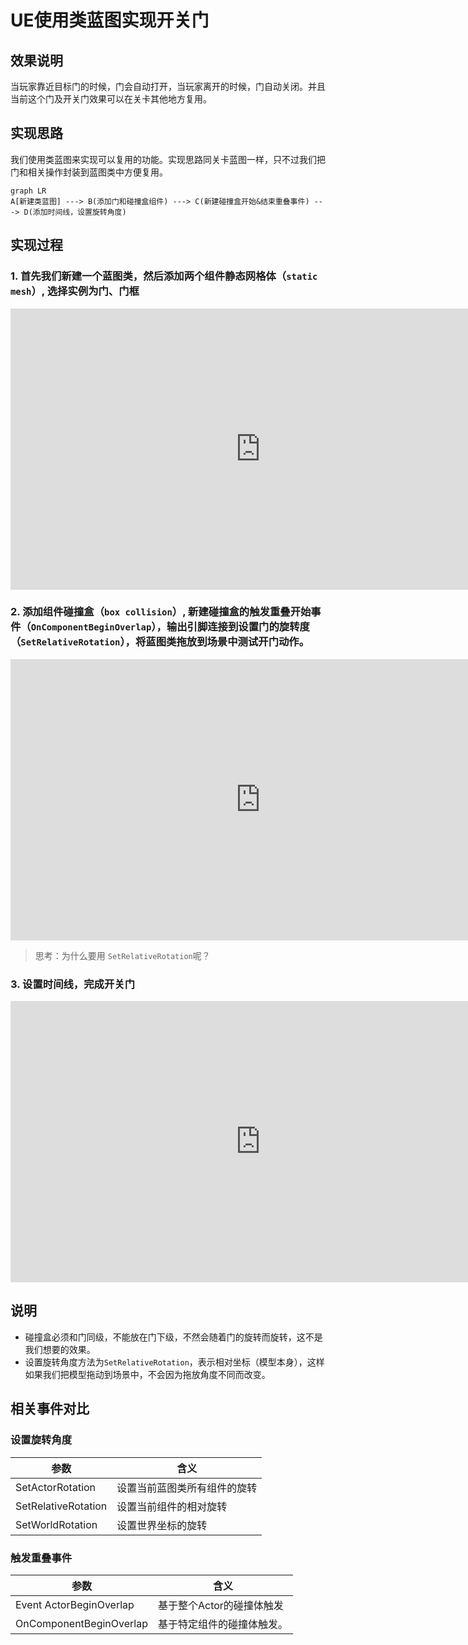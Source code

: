 # UE使用类蓝图实现开关门

## 效果说明
当玩家靠近目标门的时候，门会自动打开，当玩家离开的时候，门自动关闭。并且当前这个门及开关门效果可以在关卡其他地方复用。

## 实现思路
我们使用类蓝图来实现可以复用的功能。实现思路同关卡蓝图一样，只不过我们把门和相关操作封装到蓝图类中方便复用。
```mermaid
graph LR
A[新建类蓝图] ---> B(添加门和碰撞盒组件) ---> C(新建碰撞盒开始&结束重叠事件) ---> D(添加时间线，设置旋转角度)
```
## 实现过程
### 1. 首先我们新建一个蓝图类，然后添加两个组件静态网格体（`static mesh`）, 选择实例为门、门框
<!-- <video src="./video/openDoorClass-1.mp4" controls width="600"></video> -->
<iframe src="https://player.youku.com/embed/XNjQ2MjE4NzY2OA" scrolling="no" border="0" frameborder="no" width="800" height="450" framespacing="0" allowfullscreen="true"></iframe>

### 2. 添加组件碰撞盒（`box collision`）, 新建碰撞盒的触发重叠开始事件（`OnComponentBeginOverlap`），输出引脚连接到设置门的旋转度（`SetRelativeRotation`），将蓝图类拖放到场景中测试开门动作。
<!-- <video src="./video/openDoorClass-2.mp4" controls width="600"></video> -->
<iframe src="https://player.youku.com/embed/XNjQ2OTg3NjU2NA" scrolling="no" border="0" frameborder="no" width="800" height="450" framespacing="0" allowfullscreen="true"></iframe>

> 思考：为什么要用 `SetRelativeRotation`呢？

### 3. 设置时间线，完成开关门
<!-- <video src="./video/openDoorClass-3.mp4" controls width="600"></video> -->
<iframe src="https://player.youku.com/embed/XNjQ2OTg3OTI1Ng" scrolling="no" border="0" frameborder="no" width="800" height="450" framespacing="0" allowfullscreen="true"></iframe>

## 说明

- 碰撞盒必须和门同级，不能放在门下级，不然会随着门的旋转而旋转，这不是我们想要的效果。
- 设置旋转角度方法为`SetRelativeRotation`，表示相对坐标（模型本身），这样如果我们把模型拖动到场景中，不会因为拖放角度不同而改变。

## 相关事件对比
### 设置旋转角度
| 参数 | 含义 |
|-------------|---------------|
| SetActorRotation | 设置当前蓝图类所有组件的旋转 | 
| SetRelativeRotation | 设置当前组件的相对旋转|
| SetWorldRotation| 设置世界坐标的旋转| 

### 触发重叠事件
| 参数 | 含义 |
|-------------|---------------|
| Event ActorBeginOverlap | 基于整个Actor的碰撞体触发 | 
| OnComponentBeginOverlap | 基于特定组件的碰撞体触发。 |